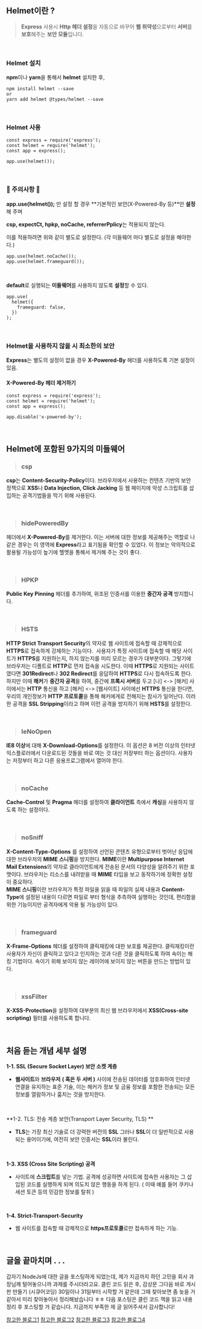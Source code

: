 ## Helmet이란 ?
> **Express** 사용시 **Http 헤더 설정**을 자동으로 바꾸어 **웹 취약성**으로부터 **서버**를 **보호**해주는 **보안 모듈**입니다.

<br>

### Helmet 설치
**npm**이나 **yarn**을 통해서 **helmet** 설치한 후,
```
npm install helmet --save
or
yarn add helmet @types/helmet --save
```
<br>

### Helmet 사용
```JS
const express = require('express');
const helmet = require('helmet');
const app = express();

app.use(helmet());
```
<br>

### 🚫 주의사항 🚫
**app.use(helmet());** 만 설정 할 경우 **기본적인 보안(X-Powered-By 등)**만 **설정**해 주며

**csp, expectCt, hpkp, noCache, referrerPplicy**는 적용되지 않는다.

이를 적용하려면 위와 같이 별도로 설정한다. (각 미들웨어 마다 별도로 설정을 해야한다.)
```JS
app.use(helmet.noCache());
app.use(helmet.frameguard());
```
<br>

**default**로 실행되는 **미들웨어**를 사용하지 않도록 **설정**할 수 있다.
```JS
app.use(
  helmet({
    frameguard: false,
  })
);
```
<br>

### Helmet을 사용하지 않을 시 최소한의 보안
**Express**는 별도의 설정이 없을 경우 **X-Powered-By** 헤더를 사용하도록 기본 설정이 있음.

#### **X-Powered-By 헤더 제거하기**
```JS
const express = require('express');
const helmet = require('helmet');
const app = express();

app.disable('x-powered-by');
```
<br>

## Helmet에 포함된 9가지의 미들웨어
> ### csp
**csp**는 **Content-Security-Policy**이다. 브라우저에서 사용하는 컨텐츠 기반의 보안 정책으로 **XSS**나 **Data Injection, Click Jacking** 등 웹 페이지에 악성 스크립트를 삽입하는 공격기법들을 막기 위해 사용된다.

<br>

> ### hidePoweredBy
헤더에서 **X-Powered-By**를 제거한다. 이는 서버에 대한 정보를 제공해주는 역할로 나 같은 경우는 이 영역에 **Express**라고 표기됨을 확인할 수 있었다. 이 정보는 악의적으로 활용될 가능성이 높기에 헬멧을 통해서 제거해 주는 것이 좋다.

<br>

> ### HPKP
**Public Key Pinning** 헤더를 추가하여, 위조된 인증서를 이용한 **중간자 공격** 방지합니다.

<br>

> ### HSTS
**HTTP Strict Transport Security**의 약자로 웹 사이트에 접속할 때 강제적으로 **HTTPS**로 접속하게 강제하는 기능이다. 
사용자가 특정 사이트에 접속할 때 해당 사이트가 **HTTPS**를 지원하는지, 하지 않는지를 미리 모르는 경우가 대부분이다. 그렇기에 브라우저는 디폴트로 **HTTP**로 먼저 접속을 시도한다. 이때 **HTTPS**로 지원되는 사이트였다면 **301Redirect**나 **302 Redirect**를 응답하여 **HTTPS**로 다시 접속하도록 한다. <br>
하지만 이때 **해커**가 **중간자 공격**을 하여, 중간에 **프록시 서버**를 두고
[나] <-> [해커] 사이에서는 **HTTP** 통신을 하고 [해커] <-> [웹사이트] 사이에선 **HTTPS** 통신을 한다면,
우리의 개인정보가 **HTTP 프로토콜**을 통해 해커에게로 전해지는 참사가 일어난다.
이러한 공격을 **SSL Stripping**이라고 하며 이런 공격을 방지하기 위해 **HSTS**를 설정한다.

<br>

> ### IeNoOpen
**IE8 이상**에 대해 **X-Download-Options**를 설정한다. 이 옵션은 8 버전 이상의 인터넷 익스플로러에서 다운로드된 것들을 바로 여는 것 대신 저장부터 하는 옵션이다. 사용자는 저장부터 하고 다른 응용프로그램에서 열어야 한다.

<br>

> ### noCache
**Cache-Control** 및 **Pragma** 헤더를 설정하여 **클라이언트** 측에서 **캐싱**을 사용하지 않도록 하는 설정이다. 

<br>

> ### noSniff
**X-Content-Type-Options** 를 설정하여 선언된 콘텐츠 유형으로부터 벗어난 응답에 대한 브라우저의 **MIME 스니핑**을 방지한다. **MIME**이란 **Multipurpose Internet Mail Extensions**의 약자로 클라이언트에게 전송된 문서의 다양성을 알려주기 위한 포맷이다. 브라우저는 리소스를 내려받을 때 **MIME** 타입을 보고 동작하기에 정확한 설정이 중요하다. <br>
**MIME 스니핑**이란 브라우저가 특정 파일을 읽을 때 파일의 실제 내용과 **Content-Type**에 설정된 내용이 다르면 파일로 부터 형식을 추측하여 실행하는 것인데, 편리함을 위한 기능이지만 공격자에게 악용 될 가능성이 있다.

<br>

> ### frameguard
**X-Frame-Options** 헤더를 설정하여 클릭재킹에 대한 보호를 제공한다.
클릭재킹이란 사용자가 자신이 클릭하고 있다고 인지하는 것과 다른 것을 클릭하도록 하여 속이는 해킹 기법이다. 속이기 위해 보이지 않는 레이어에 보이지 않는 버튼을 만드는 방법이 있다.

<br>

> ### xssFilter
**X-XSS-Protection**을 설정하여 대부분의 최신 웹 브라우저에서 **XSS(Cross-site scripting)** 필터를 사용하도록 합니다.

<br>

## 처음 듣는 개념 세부 설명
**1-1. SSL (Secure Socket Layer) 보안 소켓 계층**

 - **웹사이트**와 **브라우저** **( 혹은 두 서버 )** 사이에 전송된 데이터를  암호화하여 인터넷 연결을 유지하는 표준 기술, 이는 해커가 정보 및 금융 정보를 포함한 전송되는 모든 정보를 열람하거나 훔치는 것을 방지한다.
<br>
 
**1-2. TLS: 전송 계층 보안(Transport Layer Security, TLS) **

- **TLS**는 가장 최신 기술로 더 강력한 버전의 **SSL** 그러나 **SSL**이 더 일반적으로 사용되는 용어이기에, 여전히 보안 인증서는 **SSL**이라 불린다. 
<br>

**1-3. XSS (Cross Site Scripting) 공격**

 - 사이트에 **스크립트**를 넣는 기법. 공격에 성공하면 사이트에 접속한 사용자는 그 삽입된 코드를 실행하게 되며 의도치 않은 행동을 하게 된다. ( 이때 예를 들어 쿠키나 세션 토큰 등의 민감한 정보를 탈취 )
<br>
 
**1-4. Strict-Transport-Security**

 - 웹 사이트를 접속할 때 강제적으로 **https프로토콜**로만 접속하게 하는 기능.
<br>
 
## 글을 끝마치며 . . .
갑자기 NodeJs에 대한 글을 포스팅하게 되었는데, 제가 지금까지 하던
고민을 회사 과장님께 털어놓으니까 과제를 주시더라고요.
클린 코드 읽은 후, 감상문 그다음 바로 게시판 만들기 (시큐어코딩)
30일이나 31일부터 시작할 거 같은데 그때 찾아보면 좀 늦을 거 같아서 
미리 찾아놓아서 정리해놨습니다 ㅎㅎ
다음 포스팅은 클린 코드 책을 읽고 내용 정리 후 포스팅할 거 같습니다.
지금까지 부족한 제 글 읽어주셔서 감사합니다!
<br>

[참고한 블로그1](https://m.blog.naver.com/PostView.naver?isHttpsRedirect=true&blogId=wlsdml1103&logNo=221460233318)
[참고한 블로그2](https://llshl.tistory.com/39)
[참고한 블로그3](https://dlwlrma0203.tistory.com/65)
[참고한 블로그4](https://7stocks.tistory.com/94)